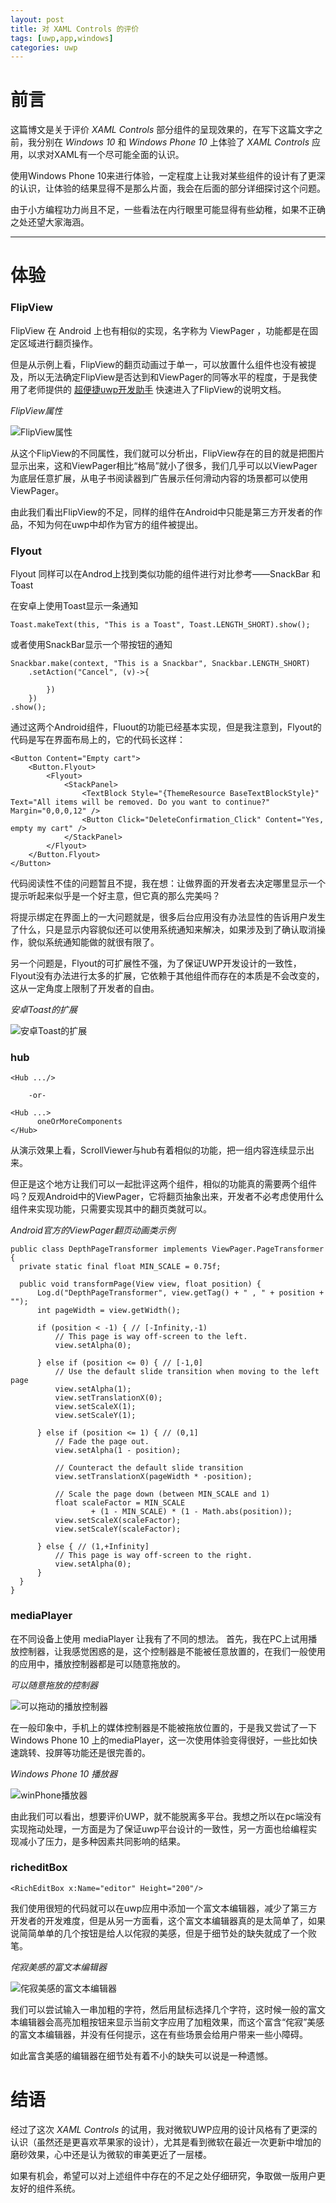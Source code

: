 ```yaml
---
layout: post
title: 对 XAML Controls 的评价
tags: [uwp,app,windows]
categories: uwp
---
```


# 前言

这篇博文是关于评价 _XAML Controls_ 部分组件的呈现效果的，在写下这篇文字之前，我分别在 _Windows 10_ 和 _Windows Phone 10_ 上体验了 _XAML Controls_ 应用，以求对XAML有一个尽可能全面的认识。

使用Windows Phone 10来进行体验，一定程度上让我对某些组件的设计有了更深的认识，让体验的结果显得不是那么片面，我会在后面的部分详细探讨这个问题。

由于小方编程功力尚且不足，一些看法在内行眼里可能显得有些幼稚，如果不正确之处还望大家海涵。

---

# 体验

### FlipView

FlipView 在 Android 上也有相似的实现，名字称为 ViewPager ，功能都是在固定区域进行翻页操作。

但是从示例上看，FlipView的翻页动画过于单一，可以放置什么组件也没有被提及，所以无法确定FlipView是否达到和ViewPager的同等水平的程度，于是我使用了老师提供的 [超便捷uwp开发助手](https://uvp.neu.edu.cn/Announcements/Details?id=5) 快速进入了FlipView的说明文档。

_FlipView属性_

![FlipView属性][1]

从这个FlipView的不同属性，我们就可以分析出，FlipView存在的目的就是把图片显示出来，这和ViewPager相比“格局”就小了很多，我们几乎可以以ViewPager为底层任意扩展，从电子书阅读器到广告展示任何滑动内容的场景都可以使用ViewPager。

由此我们看出FlipView的不足，同样的组件在Android中只能是第三方开发者的作品，不知为何在uwp中却作为官方的组件被提出。

### Flyout

Flyout 同样可以在Androd上找到类似功能的组件进行对比参考——SnackBar 和 Toast

在安卓上使用Toast显示一条通知

    Toast.makeText(this, "This is a Toast", Toast.LENGTH_SHORT).show();

或者使用SnackBar显示一个带按钮的通知

    Snackbar.make(context, "This is a Snackbar", Snackbar.LENGTH_SHORT)
        .setAction("Cancel", (v)->{

            })
        })
    .show();

通过这两个Android组件，Fluout的功能已经基本实现，但是我注意到，Flyout的代码是写在界面布局上的，它的代码长这样：

    <Button Content="Empty cart">
        <Button.Flyout>
            <Flyout>
                <StackPanel>
                    <TextBlock Style="{ThemeResource BaseTextBlockStyle}" Text="All items will be removed. Do you want to continue?" Margin="0,0,0,12" />
                    <Button Click="DeleteConfirmation_Click" Content="Yes, empty my cart" />
                </StackPanel>
            </Flyout>
        </Button.Flyout>
    </Button>

代码阅读性不佳的问题暂且不提，我在想：让做界面的开发者去决定哪里显示一个提示听起来似乎是一个好主意，但它真的那么完美吗？

将提示绑定在界面上的一大问题就是，很多后台应用没有办法显性的告诉用户发生了什么，只是显示内容貌似还可以使用系统通知来解决，如果涉及到了确认取消操作，貌似系统通知能做的就很有限了。

另一个问题是，Flyout的可扩展性不强，为了保证UWP开发设计的一致性，Flyout没有办法进行太多的扩展，它依赖于其他组件而存在的本质是不会改变的，这从一定角度上限制了开发者的自由。

_安卓Toast的扩展_

![安卓Toast的扩展][2]

### hub

    <Hub .../>

        -or-

    <Hub ...>
          oneOrMoreComponents
    </Hub>

从演示效果上看，ScrollViewer与hub有着相似的功能，把一组内容连续显示出来。

但正是这个地方让我们可以一起批评这两个组件，相似的功能真的需要两个组件吗？反观Android中的ViewPager，它将翻页抽象出来，开发者不必考虑使用什么组件来实现功能，只需要实现其中的翻页类就可以。

_Android官方的ViewPager翻页动画类示例_

    public class DepthPageTransformer implements ViewPager.PageTransformer {
      private static final float MIN_SCALE = 0.75f;

      public void transformPage(View view, float position) {
          Log.d("DepthPageTransformer", view.getTag() + " , " + position + "");
          int pageWidth = view.getWidth();

          if (position < -1) { // [-Infinity,-1)
              // This page is way off-screen to the left.
              view.setAlpha(0);

          } else if (position <= 0) { // [-1,0]
              // Use the default slide transition when moving to the left page
              view.setAlpha(1);
              view.setTranslationX(0);
              view.setScaleX(1);
              view.setScaleY(1);

          } else if (position <= 1) { // (0,1]
              // Fade the page out.
              view.setAlpha(1 - position);

              // Counteract the default slide transition
              view.setTranslationX(pageWidth * -position);

              // Scale the page down (between MIN_SCALE and 1)
              float scaleFactor = MIN_SCALE
                      + (1 - MIN_SCALE) * (1 - Math.abs(position));
              view.setScaleX(scaleFactor);
              view.setScaleY(scaleFactor);

          } else { // (1,+Infinity]
              // This page is way off-screen to the right.
              view.setAlpha(0);
          }
      }
    }



### mediaPlayer

在不同设备上使用 mediaPlayer 让我有了不同的想法。
首先，我在PC上试用播放控制器，让我感觉困惑的是，这个控制器是不能被任意放置的，在我们一般使用的应用中，播放控制器都是可以随意拖放的。

_可以随意拖放的控制器_

![可以拖动的播放控制器][3]

在一般印象中，手机上的媒体控制器是不能被拖放位置的，于是我又尝试了一下 Windows Phone 10 上的mediaPlayer，这一次使用体验变得很好，一些比如快速跳转、投屏等功能还是很完善的。

_Windows Phone 10 播放器_

![winPhone播放器][4]

由此我们可以看出，想要评价UWP，就不能脱离多平台。我想之所以在pc端没有实现拖动处理，一方面是为了保证uwp平台设计的一致性，另一方面也给编程实现减小了压力，是多种因素共同影响的结果。

### richeditBox

    <RichEditBox x:Name="editor" Height="200"/>

我们使用很短的代码就可以在uwp应用中添加一个富文本编辑器，减少了第三方开发者的开发难度，但是从另一方面看，这个富文本编辑器真的是太简单了，如果说简简单单的几个按钮是给人以侘寂的美感，但是于细节处的缺失就成了一个败笔。

_侘寂美感的富文本编辑器_

![侘寂美感的富文本编辑器][5]

我们可以尝试输入一串加粗的字符，然后用鼠标选择几个字符，这时候一般的富文本编辑器会高亮加粗按钮来显示当前文字应用了加粗效果，而这个富含“侘寂”美感的富文本编辑器，并没有任何提示，这在有些场景会给用户带来一些小障碍。

如此富含美感的编辑器在细节处有着不小的缺失可以说是一种遗憾。

# 结语

经过了这次 _XAML Controls_ 的试用，我对微软UWP应用的设计风格有了更深的认识（虽然还是更喜欢苹果家的设计），尤其是看到微软在最近一次更新中增加的磨砂效果，心中还是认为微软的审美更近了一层楼。

如果有机会，希望可以对上述组件中存在的不足之处仔细研究，争取做一版用户更友好的组件系统。

[1]:http://o7sehhiee.bkt.clouddn.com/uwp_1.png
[2]:http://o7sehhiee.bkt.clouddn.com/uwp_2.png
[3]:http://o7sehhiee.bkt.clouddn.com/uwp_3.png
[4]:http://o7sehhiee.bkt.clouddn.com/uwp_4_l.png
[5]:http://o7sehhiee.bkt.clouddn.com/uwp_5.png
